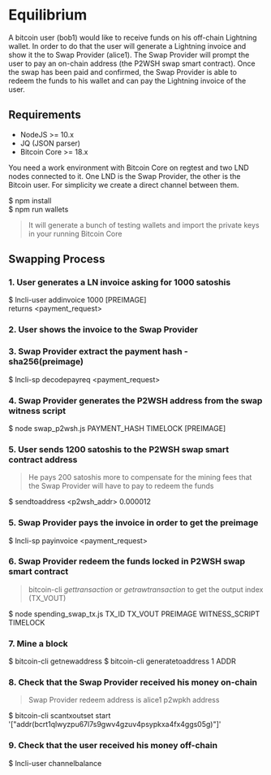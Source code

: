 # Equilibrium

A bitcoin user (bob1) would like to receive funds on his off-chain Lightning wallet. 
In order to do that the user will generate a Lightning invoice and show it the to Swap Provider (alice1).
The Swap Provider will prompt the user to pay an on-chain address (the P2WSH swap smart contract).
Once the swap has been paid and confirmed, the Swap Provider is able to redeem the funds to his wallet and can pay the 
Lightning invoice of the user. 


## Requirements

- NodeJS >= 10.x
- JQ (JSON parser)
- Bitcoin Core >= 18.x

You need a work environment with Bitcoin Core on regtest and two LND nodes connected to it. 
One LND is the Swap Provider, the other is the Bitcoin user.
For simplicity we create a direct channel between them.

$ npm install  
$ npm run wallets
> It will generate a bunch of testing wallets and import the private keys in your running Bitcoin Core


## Swapping Process

### 1. User generates a LN invoice asking for 1000 satoshis  
$ lncli-user addinvoice 1000 [PREIMAGE]  
returns <payment_request>

### 2. User shows the invoice to the Swap Provider

### 3. Swap Provider extract the payment hash - sha256(preimage)
$ lncli-sp decodepayreq <payment_request>

### 4. Swap Provider generates the P2WSH address from the swap witness script
$ node swap_p2wsh.js PAYMENT_HASH  TIMELOCK  [PREIMAGE]

### 5. User sends 1200 satoshis to the P2WSH swap smart contract address
> He pays 200 satoshis more to compensate for the mining fees that the Swap Provider will have to pay to redeem the funds

$ sendtoaddress <p2wsh_addr> 0.000012

### 5. Swap Provider pays the invoice in order to get the preimage 
$ lncli-sp payinvoice <payment_request>

### 6. Swap Provider redeem the funds locked in P2WSH swap smart contract
> bitcoin-cli _gettransaction_ or _getrawtransaction_ to get the output index (TX_VOUT)
   
$ node spending_swap_tx.js TX_ID  TX_VOUT  PREIMAGE  WITNESS_SCRIPT  TIMELOCK

### 7. Mine a block
$ bitcoin-cli getnewaddress
$ bitcoin-cli generatetoaddress 1 ADDR

### 8. Check that the Swap Provider received his money on-chain
> Swap Provider redeem address is alice1 p2wpkh address

$ bitcoin-cli scantxoutset start '["addr(bcrt1qlwyzpu67l7s9gwv4gzuv4psypkxa4fx4ggs05g)"]'

### 9. Check that the user received his money off-chain
$ lncli-user channelbalance